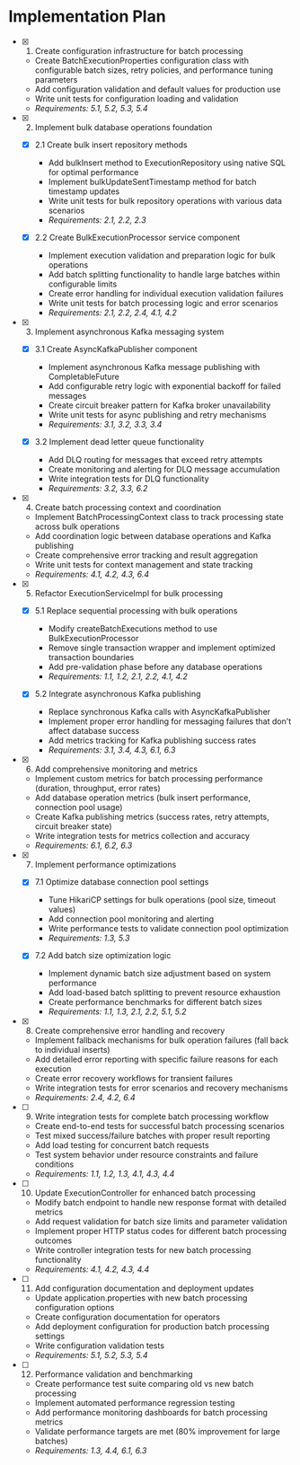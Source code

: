 # Implementation Plan

- [x] 1. Create configuration infrastructure for batch processing
  - Create BatchExecutionProperties configuration class with configurable batch sizes, retry policies, and performance tuning parameters
  - Add configuration validation and default values for production use
  - Write unit tests for configuration loading and validation
  - _Requirements: 5.1, 5.2, 5.3, 5.4_

- [x] 2. Implement bulk database operations foundation
  - [x] 2.1 Create bulk insert repository methods
    - Add bulkInsert method to ExecutionRepository using native SQL for optimal performance
    - Implement bulkUpdateSentTimestamp method for batch timestamp updates
    - Write unit tests for bulk repository operations with various data scenarios
    - _Requirements: 2.1, 2.2, 2.3_

  - [x] 2.2 Create BulkExecutionProcessor service component
    - Implement execution validation and preparation logic for bulk operations
    - Add batch splitting functionality to handle large batches within configurable limits
    - Create error handling for individual execution validation failures
    - Write unit tests for batch processing logic and error scenarios
    - _Requirements: 2.1, 2.2, 2.4, 4.1, 4.2_

- [x] 3. Implement asynchronous Kafka messaging system
  - [x] 3.1 Create AsyncKafkaPublisher component
    - Implement asynchronous Kafka message publishing with CompletableFuture
    - Add configurable retry logic with exponential backoff for failed messages
    - Create circuit breaker pattern for Kafka broker unavailability
    - Write unit tests for async publishing and retry mechanisms
    - _Requirements: 3.1, 3.2, 3.3, 3.4_

  - [x] 3.2 Implement dead letter queue functionality
    - Add DLQ routing for messages that exceed retry attempts
    - Create monitoring and alerting for DLQ message accumulation
    - Write integration tests for DLQ functionality
    - _Requirements: 3.2, 3.3, 6.2_

- [x] 4. Create batch processing context and coordination
  - Implement BatchProcessingContext class to track processing state across bulk operations
  - Add coordination logic between database operations and Kafka publishing
  - Create comprehensive error tracking and result aggregation
  - Write unit tests for context management and state tracking
  - _Requirements: 4.1, 4.2, 4.3, 6.4_

- [x] 5. Refactor ExecutionServiceImpl for bulk processing
  - [x] 5.1 Replace sequential processing with bulk operations
    - Modify createBatchExecutions method to use BulkExecutionProcessor
    - Remove single transaction wrapper and implement optimized transaction boundaries
    - Add pre-validation phase before any database operations
    - _Requirements: 1.1, 1.2, 2.1, 2.2, 4.1, 4.2_

  - [x] 5.2 Integrate asynchronous Kafka publishing
    - Replace synchronous Kafka calls with AsyncKafkaPublisher
    - Implement proper error handling for messaging failures that don't affect database success
    - Add metrics tracking for Kafka publishing success rates
    - _Requirements: 3.1, 3.4, 4.3, 6.1, 6.3_

- [x] 6. Add comprehensive monitoring and metrics
  - Implement custom metrics for batch processing performance (duration, throughput, error rates)
  - Add database operation metrics (bulk insert performance, connection pool usage)
  - Create Kafka publishing metrics (success rates, retry attempts, circuit breaker state)
  - Write integration tests for metrics collection and accuracy
  - _Requirements: 6.1, 6.2, 6.3_

- [x] 7. Implement performance optimizations
  - [x] 7.1 Optimize database connection pool settings
    - Tune HikariCP settings for bulk operations (pool size, timeout values)
    - Add connection pool monitoring and alerting
    - Write performance tests to validate connection pool optimization
    - _Requirements: 1.3, 5.3_

  - [x] 7.2 Add batch size optimization logic
    - Implement dynamic batch size adjustment based on system performance
    - Add load-based batch splitting to prevent resource exhaustion
    - Create performance benchmarks for different batch sizes
    - _Requirements: 1.1, 1.3, 2.1, 2.2, 5.1, 5.2_

- [x] 8. Create comprehensive error handling and recovery
  - Implement fallback mechanisms for bulk operation failures (fall back to individual inserts)
  - Add detailed error reporting with specific failure reasons for each execution
  - Create error recovery workflows for transient failures
  - Write integration tests for error scenarios and recovery mechanisms
  - _Requirements: 2.4, 4.2, 6.4_

- [ ] 9. Write integration tests for complete batch processing workflow
  - Create end-to-end tests for successful batch processing scenarios
  - Test mixed success/failure batches with proper result reporting
  - Add load testing for concurrent batch requests
  - Test system behavior under resource constraints and failure conditions
  - _Requirements: 1.1, 1.2, 1.3, 4.1, 4.3, 4.4_

- [ ] 10. Update ExecutionController for enhanced batch processing
  - Modify batch endpoint to handle new response format with detailed metrics
  - Add request validation for batch size limits and parameter validation
  - Implement proper HTTP status codes for different batch processing outcomes
  - Write controller integration tests for new batch processing functionality
  - _Requirements: 4.1, 4.2, 4.3, 4.4_

- [ ] 11. Add configuration documentation and deployment updates
  - Update application.properties with new batch processing configuration options
  - Create configuration documentation for operators
  - Add deployment configuration for production batch processing settings
  - Write configuration validation tests
  - _Requirements: 5.1, 5.2, 5.3, 5.4_

- [ ] 12. Performance validation and benchmarking
  - Create performance test suite comparing old vs new batch processing
  - Implement automated performance regression testing
  - Add performance monitoring dashboards for batch processing metrics
  - Validate performance targets are met (80% improvement for large batches)
  - _Requirements: 1.3, 4.4, 6.1, 6.3_